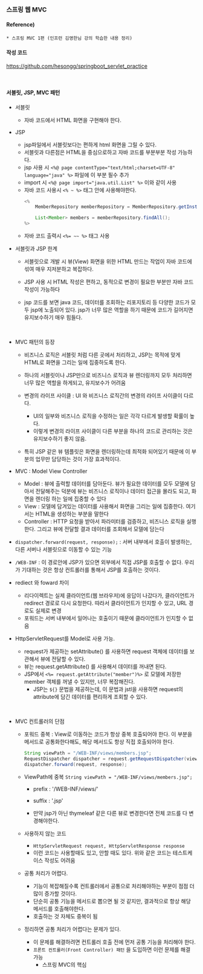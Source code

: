 ### 스프링 웹 MVC

#### Reference) 
	* 스프링 MVC 1편 (인프런 김영한님 강의 학습한 내용 정리)

#### 작성 코드
https://github.com/hesongg/springboot_servlet_practice
	
<br>

#### 서블릿, JSP, MVC 패턴

- 서블릿
	- 자바 코드에서 HTML 화면을 구현해야 한다.

- JSP
	- jsp파일에서 서블릿보다는 편하게 html 화면을 그릴 수 있다.
	- 서블릿과 다른점은 HTML을 중심으로하고 자바 코드를 부분부분 작성 가능하다.
	- jsp 사용 시 ```<%@ page contentType="text/html;charset=UTF-8" language="java" %>``` 파일에 이 부분 필수 추가
	- import 시 ```<%@ page import="java.util.List" %>``` 이와 같이 사용
	- 자바 코드 사용시 ```<% ~ %>``` 태그 안에 사용해야한다.
		```java
		<%
			MemberRepository memberRepository = MemberRepository.getInstance();

			List<Member> members = memberRepository.findAll();
		%>
		```
	- 자바 코드 출력시 ```<%= ~~ %>``` 태그 사용

- 서블릿과 JSP 한계
	- 서블릿으로 개발 시 뷰(View) 화면을 위한 HTML 만드는 작업이 자바 코드에 섞여 매우 지저분하고 복잡하다.
	- JSP 사용 시 HTML 작성은 편하고, 동적으로 변경이 필요한 부분만 자바 코드 작성이 가능하다
	
	- jsp 코드를 보면 java 코드, 데이터를 조회하는 리포지토리 등 다양한 코드가 모두 jsp에 노출되어 있다.
	jsp가 너무 많은 역할을 하기 때문에 코드가 길어지면 유지보수하기 매우 힘들다.
	
<br>

- MVC 패턴의 등장
	- 비즈니스 로직은 서블릿 처럼 다른 곳에서 처리하고, JSP는 목적에 맞게 HTML로 화면을 그리는 일에 집중하도록 한다.

	- 하나의 서블릿이나 JSP만으로 비즈니스 로직과 뷰 렌더링까지 모두 처리하면 너무 많은 역할을 하게되고, 유지보수가 어려움
	
	- 변경의 라이프 사이클 : UI 와 비즈니스 로직간의 변경의 라이프 사이클이 다르다.
		- UI의 일부와 비즈니스 로직을 수정하는 일은 각각 다르게 발생할 확률이 높다.
		- 이렇게 변경의 라이프 사이클이 다른 부분을 하나의 코드로 관리하는 것은 유지보수하기 좋지 않음.
		
	- 특히 JSP 같은 뷰 템플릿은 화면을 렌더링하는데 최적화 되어있기 때문에 이 부분의 업무만 담당하는 것이 가장 효과적이다.
	

- MVC : Model View Controller
	- Model : 뷰에 출력할 데이터를 담아둔다. 뷰가 필요한 데이터를 모두 모델에 담아서 전달해주는 덕분에 
		뷰는 비즈니스 로직이나 데이터 접근을 몰라도 되고, 화면을 렌더링 하는 일에 집중할 수 있다
	- View : 모델에 담겨있는 데이터를 사용해서 화면을 그리는 일에 집중한다. 여기서는 HTML을 생성하는 부분을 말한다
	- Controller : HTTP 요청을 받아서 파라미터를 검증하고, 비즈니스 로직을 실행한다. 그리고 뷰에 전달할 결과 데이터를 조회해서 모델에 담는다
	

- ```dispatcher.forward(request, response);``` : 서버 내부에서 호출이 발생하는, 다른 서버나 서블릿으로 이동할 수 있는 기능


- ```/WEB-INF``` : 이 경로안에 JSP가 있으면 외부에서 직접 JSP를 호출할 수 없다. 우리가 기대하는 것은 항상 컨트롤러를 통해서 JSP를 호출하는 것이다.


- rediect 와 foward 차이
	- 리다이렉트는 실제 클라이언트(웹 브라우저)에 응답이 나갔다가, 클라이언트가 redirect 경로로 다시 요청한다.
		따라서 클라이언트가 인지할 수 있고, URL 경로도 실제로 변경
	- 포워드는 서버 내부에서 일어나는 호출이기 때문에 클라이언트가 인지할 수 없음
	
	
- HttpServletRequest를 Model로 사용 가능. 
	- request가 제공하는 setAttribute() 를 사용하면 request 객체에 데이터를 보관해서 뷰에 전달할 수 있다.
	- 뷰는 request.getAttribute() 를 사용해서 데이터를 꺼내면 된다.
	- JSP에서 ```<%= request.getAttribute("member")%>``` 로 모델에 저장한 member 객체를 꺼낼 수 있지만, 
	너무 복잡해진다.
		- JSP는 ```${}``` 문법을 제공하는데, 이 문법과 jstl을 사용하면 request의 attribute에 담긴 데이터를 편리하게 조회할 수 있다.

<br>

- MVC 컨트롤러의 단점
	- 포워드 중복 : View로 이동하는 코드가 항상 중복 호출되어야 한다. 이 부분을 메서드로 공통화한다해도, 해당 메서드도 항상 직접 호출되어야 한다.
		```java
		String viewPath = "/WEB-INF/views/members.jsp";
        RequestDispatcher dispatcher = request.getRequestDispatcher(viewPath);
        dispatcher.forward(request, response);
		```
		
	- ViewPath에 중복
		```String viewPath = "/WEB-INF/views/members.jsp";```
		
		- prefix : '/WEB-INF/views/'
		- suffix : '.jsp'
		
		- 만약 jsp가 아닌 thymeleaf 같은 다른 뷰로 변경한다면 전체 코드를 다 변경해야한다.
	
	- 사용하지 않는 코드
		- ```HttpServletRequest request, HttpServletResponse response```
		- 이런 코드는 사용할때도 있고, 안할 때도 있다. 위와 같은 코드는 테스트케이스 작성도 어려움
	
	- 공통 처리가 어렵다.
		- 기능이 복잡해질수록 컨트롤러에서 공통으로 처리해야하는 부분이 점점 더 많이 증가할 것이다.
		- 단순히 공통 기능을 메서드로 뽑으면 될 것 같지만, 결과적으로 항상 해당 메서드를 호출해야한다.
		- 호출하는 것 자체도 중복이 됨
		
	- 정리하면 공통 처리가 어렵다는 문제가 있다.
		- 이 문제를 해결하려면 컨트롤러 호출 전에 먼저 공통 기능을 처리해야 한다.
		- ```프론트 컨트롤러(Front Controller) 패턴``` 을 도입하면 이런 문제를 해결 가능
			- 스프링 MVC의 핵심
	

